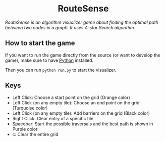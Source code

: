 
<h1 align="center">RouteSense</h1>

*RouteSense is an algorithm visualizer game about finding the optimal path between two nodes in a graph. It uses A-star Search algorithm.*


## How to start the game

If you want to run the game directly from the source \(or want to develop the game\), make sure to
have [Python](https://python.org) installed. 

Then you can run `python run.py` to start the visualizer.

## Keys

* Left Click: Choose a start point on the grid (Orange color)
* Left Click (on any empty tile): Choose an end point on the grid (Turquoise color)
* Left Click (on any empty tile): Add barriers on the grid (Black color)
* Right Click: Clear entry of a specific tile
* Spacebar: Start the possible traversals and the best path is shown in Purple color
* c: Clear the entire grid
